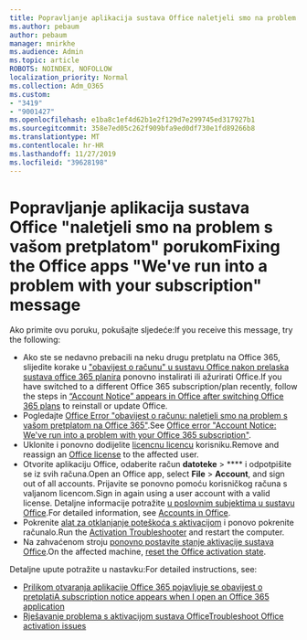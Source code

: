 ```yaml
---
title: Popravljanje aplikacija sustava Office naletjeli smo na problem s vašom porukom pretplate
ms.author: pebaum
author: pebaum
manager: mnirkhe
ms.audience: Admin
ms.topic: article
ROBOTS: NOINDEX, NOFOLLOW
localization_priority: Normal
ms.collection: Adm_O365
ms.custom:
- "3419"
- "9001427"
ms.openlocfilehash: e1ba8c1ef4d62b1e2f129d7e299745ed317927b1
ms.sourcegitcommit: 358e7ed05c262f909bfa9ed0df730e1fd89266b8
ms.translationtype: MT
ms.contentlocale: hr-HR
ms.lasthandoff: 11/27/2019
ms.locfileid: "39628198"
---
```

# <a name="fixing-the-office-apps-weve-run-into-a-problem-with-your-subscription-message"></a><span data-ttu-id="fbc25-102">Popravljanje aplikacija sustava Office "naletjeli smo na problem s vašom pretplatom" porukom</span><span class="sxs-lookup"><span data-stu-id="fbc25-102">Fixing the Office apps "We've run into a problem with your subscription" message</span></span>

<span data-ttu-id="fbc25-103">Ako primite ovu poruku, pokušajte sljedeće:</span><span class="sxs-lookup"><span data-stu-id="fbc25-103">If you receive this message, try the following:</span></span>

- <span data-ttu-id="fbc25-104">Ako ste se nedavno prebacili na neku drugu pretplatu na Office 365, slijedite korake u ["obavijest o računu" u sustavu Office nakon prelaska sustava office 365 planira](https://support.office.com/article/account-notice-appears-in-office-after-switching-office-365-plans-857dc33a-1efc-4ce7-ac3f-ef616314e27d) ponovno instalirati ili ažurirati Office.</span><span class="sxs-lookup"><span data-stu-id="fbc25-104">If you have switched to a different Office 365 subscription/plan recently, follow the steps in [“Account Notice” appears in Office after switching Office 365 plans](https://support.office.com/article/account-notice-appears-in-office-after-switching-office-365-plans-857dc33a-1efc-4ce7-ac3f-ef616314e27d) to reinstall or update Office.</span></span>
- <span data-ttu-id="fbc25-105">Pogledajte [Office Error "obavijest o računu: naletjeli smo na problem s vašom pretplatom na Office 365"](https://support.office.com/article/office-error-account-notice-we-ve-run-into-a-problem-with-your-office-365-subscription-17f71ecb-f53c-4f3d-ae18-7230ca1594c1).</span><span class="sxs-lookup"><span data-stu-id="fbc25-105">See [Office error "Account Notice: We've run into a problem with your Office 365 subscription"](https://support.office.com/article/office-error-account-notice-we-ve-run-into-a-problem-with-your-office-365-subscription-17f71ecb-f53c-4f3d-ae18-7230ca1594c1).</span></span> 
- <span data-ttu-id="fbc25-106">Uklonite i ponovno dodijelite [licencnu licencu](https://docs.microsoft.com/office365/admin/subscriptions-and-billing/assign-licenses-to-users?view=o365-worldwide#assign-licenses-to-one-user) korisniku.</span><span class="sxs-lookup"><span data-stu-id="fbc25-106">Remove and reassign an [Office license](https://docs.microsoft.com/office365/admin/subscriptions-and-billing/assign-licenses-to-users?view=o365-worldwide#assign-licenses-to-one-user) to the affected user.</span></span> 
- <span data-ttu-id="fbc25-107">Otvorite aplikaciju Office, odaberite račun **datoteke** > \*\*\*\* i odpotpišite se iz svih računa.</span><span class="sxs-lookup"><span data-stu-id="fbc25-107">Open an Office app, select **File** > **Account**, and sign out of all accounts.</span></span> <span data-ttu-id="fbc25-108">Prijavite se ponovno pomoću korisničkog računa s valjanom licencom.</span><span class="sxs-lookup"><span data-stu-id="fbc25-108">Sign in again using a user account with a valid license.</span></span> <span data-ttu-id="fbc25-109">Detaljne informacije potražite [u poslovnim subjektima u sustavu Office](https://support.office.com/article/628ea040-f265-49de-b986-be09c3ebf8a9).</span><span class="sxs-lookup"><span data-stu-id="fbc25-109">For detailed information, see [Accounts in Office](https://support.office.com/article/628ea040-f265-49de-b986-be09c3ebf8a9).</span></span>
- <span data-ttu-id="fbc25-110">Pokrenite [alat za otklanjanje poteškoća s aktivacijom](https://aka.ms/SARA-OfficeActivation-Alchemy) i ponovo pokrenite računalo.</span><span class="sxs-lookup"><span data-stu-id="fbc25-110">Run the [Activation Troubleshooter](https://aka.ms/SARA-OfficeActivation-Alchemy) and restart the computer.</span></span>
- <span data-ttu-id="fbc25-111">Na zahvaćenom stroju [ponovno postavite stanje aktivacije sustava Office](https://docs.microsoft.com/office365/troubleshoot/activation/reset-office-365-proplus-activation-state).</span><span class="sxs-lookup"><span data-stu-id="fbc25-111">On the affected machine, [reset the Office activation state](https://docs.microsoft.com/office365/troubleshoot/activation/reset-office-365-proplus-activation-state).</span></span>

<span data-ttu-id="fbc25-112">Detaljne upute potražite u nastavku:</span><span class="sxs-lookup"><span data-stu-id="fbc25-112">For detailed instructions, see:</span></span> 
- [<span data-ttu-id="fbc25-113">Prilikom otvaranja aplikacije Office 365 pojavljuje se obavijest o pretplati</span><span class="sxs-lookup"><span data-stu-id="fbc25-113">A subscription notice appears when I open an Office 365 application</span></span>](https://support.office.com/article/4cabe32c-f594-4c0e-9191-3d3ade10cceb)
- [<span data-ttu-id="fbc25-114">Rješavanje problema s aktivacijom sustava Office</span><span class="sxs-lookup"><span data-stu-id="fbc25-114">Troubleshoot Office activation issues</span></span>](https://support.office.com/article/0d23d3c0-c19c-4b2f-9845-5344fedc4380)